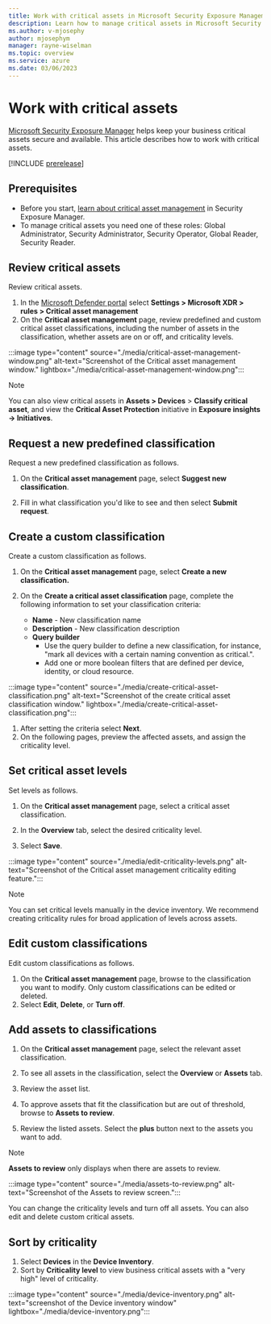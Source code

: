 ```yaml
---
title: Work with critical assets in Microsoft Security Exposure Management
description: Learn how to manage critical assets in Microsoft Security Exposure Management.
ms.author: v-mjosephy
author: mjosephym
manager: rayne-wiselman
ms.topic: overview
ms.service: azure
ms.date: 03/06/2023
---
```


# Work with critical assets

[Microsoft Security Exposure Manager](microsoft-security-exposure-management.md) helps keep your business critical assets secure and available. This article describes how to work with critical assets.

[!INCLUDE [prerelease](../includes//prerelease.md)]

## Prerequisites

- Before you start, [learn about critical asset management](critical-asset-management.md) in Security Exposure Manager.
- To manage critical assets you need one of these roles: Global Administrator, Security Administrator, Security Operator, Global Reader, Security Reader.

## Review critical assets

Review critical assets.

1. In the [Microsoft Defender portal](https://security.microsoft.com) select **Settings > Microsoft XDR > rules > Critical asset management**
1. On the **Critical asset management** page, review predefined and custom critical asset classifications, including the number of assets in the classification, whether assets are on or off, and criticality levels.  

:::image type="content" source="./media/critical-asset-management-window.png" alt-text="Screenshot of the Critical asset management window." lightbox="./media/critical-asset-management-window.png":::


> [!NOTE]
> You can also view critical assets in **Assets > Devices** > **Classify critical asset**, and view the **Critical Asset Protection** initiative in **Exposure insights -> Initiatives**.

## Request a new predefined classification

Request a new predefined classification as follows.

1. On the **Critical asset management** page, select **Suggest new classification**.

1. Fill in what classification you'd like to see and then select **Submit request**.



<!--1. From there you can choose to change criticality levels,  view the general critical asset information including the  review general information such , choose to review classifications, create new classifications, or update the criticality levels for the existing classifications in your organization.-->

## Create a custom classification

Create a custom classification as follows.

1. On the **Critical asset management** page, select **Create a new classification.**

1. On the **Create a critical asset classification** page, complete the following information to set your classification criteria:

    - **Name** - New classification name
    - **Description** - New classification description
    - **Query builder**
        - Use the query builder to define a new classification, for instance, "mark all devices with a certain naming convention as critical.".
        - Add one or more boolean filters that are defined per device, identity, or cloud resource.
        
:::image type="content" source="./media/create-critical-asset-classification.png" alt-text="Screenshot of the create critical asset classification window." lightbox="./media/create-critical-asset-classification.png":::

1. After setting the criteria select **Next**. 
1. On the following pages, preview the affected assets, and assign the criticality level.


## Set critical asset levels

Set levels as follows.

1. On the **Critical asset management** page, select a critical asset classification.

1. In the **Overview** tab, select the desired criticality level.

1. Select **Save**.

:::image type="content" source="./media/edit-criticality-levels.png" alt-text="Screenshot of the Critical asset management criticality editing feature.":::


> [!NOTE]
> You can set critical levels manually in the device inventory. We recommend creating criticality rules for broad application of levels across assets.
<!--initiative?The initiative page allows you to view security metrics, security recommendations, critical assets, and history in one place. In addition, you can access critical asset management to change your asset criticality levels. -->

## Edit custom classifications

Edit custom classifications as follows.

1. On the **Critical asset management** page, browse to the classification you want to modify. Only custom classifications can be edited or deleted.
1. Select **Edit**, **Delete**, or **Turn off**.

## Add assets to classifications

1. On the **Critical asset management** page, select the relevant asset classification.

1. To see all assets in the classification, select the **Overview** or **Assets** tab.

1. Review the asset list.

1. To approve assets that fit the classification but are out of threshold, browse to **Assets to review**.
1. Review the listed assets. Select the **plus** button next to the assets you want to add.

> [!NOTE]
> **Assets to review** only displays when there are assets to review.

:::image type="content" source="./media/assets-to-review.png" alt-text="Screenshot of the Assets to review screen.":::

<!--## Critical asset overview

: CAP management  explanation about how we identify critical asset for our customers and marking them as critical  predefined queries, what, which, why  managing rules – setting criticality level, turning rules off/on  Reviewing asset list  low confidence criticality  suggest new classifications for us to support  custom queries  criticality in other portal experiences (e.g., device inventory).-->

<!--The Overview tab provides the following information:
- **Description** - A description of the critical asset.
- **Status** - Whether the critical asset is on or off.
- **Assets** - The number of connected assets.
- **Created on** - The date the critical asset was created.
- **Updated on** - The date the critical asset was updated.
- **Created by** - The critical asset creator.
-->
You can change the criticality levels and turn off all assets. You can also edit and delete custom critical assets.

## Sort by criticality

1. Select **Devices** in the **Device Inventory**.
1. Sort by **Criticality level** to view business critical assets with a "very high" level of criticality.

:::image type="content" source="./media/device-inventory.png" alt-text="screenshot of the Device inventory window" lightbox="./media/device-inventory.png":::
